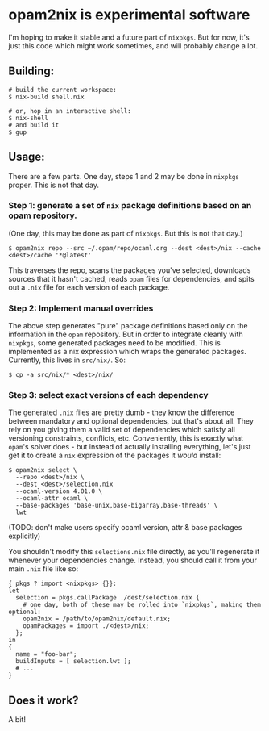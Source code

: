 # opam2nix is experimental software

I'm hoping to make it stable and a future part of `nixpkgs`. But for now, it's just this code which might work sometimes, and will probably change a lot.

## Building:

    # build the current workspace:
    $ nix-build shell.nix

    # or, hop in an interactive shell:
    $ nix-shell
    # and build it
    $ gup

## Usage:

There are a few parts. One day, steps 1 and 2 may be done in `nixpkgs` proper. This is not that day.

### Step 1: generate a set of `nix` package definitions based on an opam repository.

(One day, this may be done as part of `nixpkgs`. But this is not that day.)

    $ opam2nix repo --src ~/.opam/repo/ocaml.org --dest <dest>/nix --cache <dest>/cache '*@latest'

This traverses the repo, scans the packages you've selected, downloads sources that it hasn't cached, reads `opam` files for dependencies, and spits out a `.nix` file for each version of each package.

### Step 2: Implement manual overrides

The above step generates "pure" package definitions based only on the information in the `opam` repository. But in order to integrate cleanly with `nixpkgs`, some generated packages need to be modified. This is implemented as a nix expression which wraps the generated packages. Currently, this lives in `src/nix/`. So:

    $ cp -a src/nix/* <dest>/nix/

### Step 3: select exact versions of each dependency

The generated `.nix` files are pretty dumb - they know the difference between mandatory and optional dependencies, but that's about all. They rely on you giving them a valid set of dependencies which satisfy all versioning constraints, conflicts, etc. Conveniently, this is exactly what `opam`'s solver does - but instead of actually installing everything, let's just get it to create a `nix` expression of the packages it _would_ install:

    $ opam2nix select \
      --repo <dest>/nix \
      --dest <dest>/selection.nix
      --ocaml-version 4.01.0 \
      --ocaml-attr ocaml \
      --base-packages 'base-unix,base-bigarray,base-threads' \
      lwt

(TODO: don't make users specify ocaml version, attr & base packages explicitly)

You shouldn't modify this `selections.nix` file directly, as you'll regenerate it whenever your dependencies change.
Instead, you should call it from your main `.nix` file like so:

    { pkgs ? import <nixpkgs> {}}:
    let
      selection = pkgs.callPackage ./dest/selection.nix {
        # one day, both of these may be rolled into `nixpkgs`, making them optional:
        opam2nix = /path/to/opam2nix/default.nix;
        opamPackages = import ./<dest>/nix;
      };
    in
    {
      name = "foo-bar";
      buildInputs = [ selection.lwt ];
      # ...
    }

## Does it work?

A bit!

